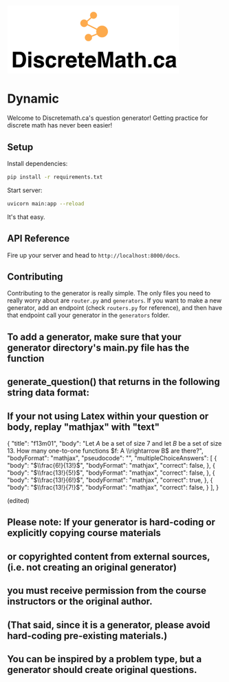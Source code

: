 <img src="../docs/logo.png" width="400px">


# Dynamic

Welcome to Discretemath.ca's question generator! Getting practice for discrete math has never been easier!

## Setup

Install dependencies:
```bash
pip install -r requirements.txt
```

Start server:
```bash
uvicorn main:app --reload
```

It's that easy.

## API Reference

Fire up your server and head to `http://localhost:8000/docs`.

## Contributing

Contributing to the generator is really simple. The only files you need to really worry about are `router.py` and `generators`. If you want to make a new generator, add an endpoint (check `routers.py` for reference), and then have that endpoint call your generator in the `generators` folder.

## To add a generator, make sure that your generator directory's main.py file has the function
## generate_question() that returns in the following string data format:
## If your not using Latex within your question or body, replay "mathjax" with "text"

 {
     "title": "f13m01",
     "body": "Let $A$ be a set of size 7 and let $B$ be a set of size 13. How many one-to-one functions $f: A \\rightarrow B$ are there?",
     "bodyFormat": "mathjax",
     "pseudocode": "",
     "multipleChoiceAnswers": [
         {
             "body": "$\\frac{6!}{13!}$",
             "bodyFormat": "mathjax",
             "correct": false,
         },
         {
             "body": "$\\frac{13!}{5!}$",
             "bodyFormat": "mathjax",
             "correct": false,
         },
         {
             "body": "$\\frac{13!}{6!}$",
             "bodyFormat": "mathjax",
             "correct": true,
         },
         {
             "body": "$\\frac{13!}{7!}$",
             "bodyFormat": "mathjax",
             "correct": false,
         }
     ],
 } 
 
 (edited)

## Please note: If your generator is hard-coding or explicitly copying course materials
## or copyrighted content from external sources, (i.e. not creating an original generator)
## you must receive permission from the course instructors or the original author.
## (That said, since it is a generator, please avoid hard-coding pre-existing materials.)
## You can be inspired by a problem type, but a generator should create original questions.
